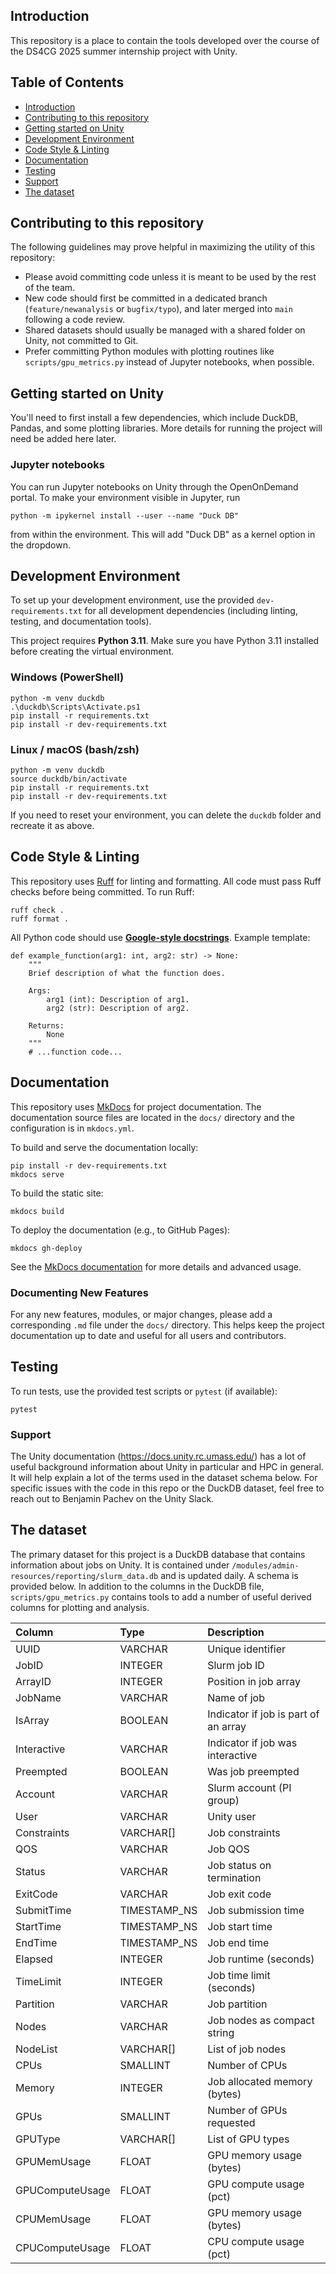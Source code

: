 ## Introduction

This repository is a place to contain the tools developed over the course of the DS4CG 2025 summer internship project with Unity.

## Table of Contents

- [Introduction](#introduction)
- [Contributing to this repository](#contributing-to-this-repository)
- [Getting started on Unity](#getting-started-on-unity)
- [Development Environment](#development-environment)
- [Code Style & Linting](#code-style--linting)
- [Documentation](#documentation)
- [Testing](#testing)
- [Support](#support)
- [The dataset](#the-dataset)

## Contributing to this repository

The following guidelines may prove helpful in maximizing the utility of this repository:

- Please avoid committing code unless it is meant to be used by the rest of the team.
- New code should first be committed in a dedicated branch (```feature/newanalysis``` or ```bugfix/typo```), and later merged into ```main``` following a code review.
- Shared datasets should usually be managed with a shared folder on Unity, not committed to Git.
- Prefer committing Python modules with plotting routines like ```scripts/gpu_metrics.py``` instead of Jupyter notebooks, when possible. 
  
## Getting started on Unity

You'll need to first install a few dependencies, which include DuckDB, Pandas, and some plotting libraries. More details for running the project will need be added here later.

### Jupyter notebooks

You can run Jupyter notebooks on Unity through the OpenOnDemand portal. To make your environment 
visible in Jupyter, run 

    python -m ipykernel install --user --name "Duck DB"

from within the environment. This will add "Duck DB" as a kernel option in the dropdown.

## Development Environment

To set up your development environment, use the provided `dev-requirements.txt` for all development dependencies (including linting, testing, and documentation tools).

This project requires **Python 3.11**. Make sure you have Python 3.11 installed before creating the virtual environment.

### Windows (PowerShell)

    python -m venv duckdb
    .\duckdb\Scripts\Activate.ps1
    pip install -r requirements.txt
    pip install -r dev-requirements.txt

### Linux / macOS (bash/zsh)

    python -m venv duckdb
    source duckdb/bin/activate
    pip install -r requirements.txt
    pip install -r dev-requirements.txt

If you need to reset your environment, you can delete the `duckdb` folder and recreate it as above.

## Code Style & Linting

This repository uses [Ruff](https://docs.astral.sh/ruff/) for linting and formatting. All code must pass Ruff checks before being committed. To run Ruff:

    ruff check .
    ruff format .

All Python code should use [**Google-style docstrings**](https://google.github.io/styleguide/pyguide.html#381-docstrings). Example template:

    def example_function(arg1: int, arg2: str) -> None:
        """
        Brief description of what the function does.

        Args:
            arg1 (int): Description of arg1.
            arg2 (str): Description of arg2.

        Returns:
            None
        """
        # ...function code...

## Documentation

This repository uses [MkDocs](https://www.mkdocs.org/) for project documentation. The documentation source files are located in the `docs/` directory and the configuration is in `mkdocs.yml`.

To build and serve the documentation locally:

    pip install -r dev-requirements.txt
    mkdocs serve

To build the static site:

    mkdocs build

To deploy the documentation (e.g., to GitHub Pages):

    mkdocs gh-deploy

See the [MkDocs documentation](https://www.mkdocs.org/user-guide/) for more details and advanced usage.

### Documenting New Features

For any new features, modules, or major changes, please add a corresponding `.md` file under the `docs/` directory. This helps keep the project documentation up to date and useful for all users and contributors.

## Testing

To run tests, use the provided test scripts or `pytest` (if available):

    pytest


### Support

The Unity documentation (https://docs.unity.rc.umass.edu/) has a lot of useful
background information about Unity in particular and HPC in general. It will help explain a lot of
the terms used in the dataset schema below. For specific issues with the code in this repo or the
DuckDB dataset, feel free to reach out to Benjamin Pachev on the Unity Slack.

## The dataset

The primary dataset for this project is a DuckDB database that contains information about jobs on
Unity. It is contained under ```/modules/admin-resources/reporting/slurm_data.db``` and is updated daily.
A schema is provided below. In addition to the columns in the DuckDB file, ```scripts/gpu_metrics.py```
contains tools to add a number of useful derived columns for plotting and analysis.

| Column | Type | Description |
| :---    | :--- | :------------ |
| UUID   | VARCHAR | Unique identifier | 
| JobID  | INTEGER | Slurm job ID |
| ArrayID | INTEGER | Position in job array |
| JobName |  VARCHAR | Name of job |
| IsArray |  BOOLEAN | Indicator if job is part of an array |
| Interactive |  VARCHAR | Indicator if job was interactive
| Preempted |  BOOLEAN |  Was job preempted |
| Account |  VARCHAR |  Slurm account (PI group) |
| User |  VARCHAR |  Unity user |
| Constraints |  VARCHAR[] | Job constraints |
| QOS |  VARCHAR | Job QOS |
| Status |  VARCHAR | Job status on termination |
| ExitCode |  VARCHAR | Job exit code |
| SubmitTime |  TIMESTAMP_NS |  Job submission time |
| StartTime |  TIMESTAMP_NS | Job start time
| EndTime |  TIMESTAMP_NS | Job end time |
| Elapsed |  INTEGER | Job runtime (seconds) |
| TimeLimit |  INTEGER | Job time limit (seconds) |
| Partition |  VARCHAR | Job partition |
| Nodes |  VARCHAR | Job nodes as compact string |
| NodeList |  VARCHAR[] | List of job nodes |
| CPUs |  SMALLINT | Number of CPUs |
| Memory |  INTEGER | Job allocated memory (bytes) |
| GPUs |  SMALLINT | Number of GPUs requested |
| GPUType |  VARCHAR[] | List of GPU types |
| GPUMemUsage |  FLOAT | GPU memory usage (bytes) |
| GPUComputeUsage |  FLOAT | GPU compute usage (pct) |
| CPUMemUsage |  FLOAT | GPU memory usage (bytes) |
| CPUComputeUsage |  FLOAT | CPU compute usage (pct) |

